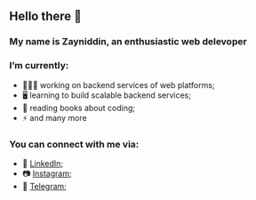 ## Hello there 👋
### My name is Zayniddin, an enthusiastic web delevoper

### I’m currently:
- 👨🏻‍💻 working on backend services of web platforms;
- 🖥 learning to build scalable backend services;
- 📘 reading books about coding;
- ⚡ and many more

### You can connect with me via:
- 💼 [LinkedIn](https://www.linkedin.com/in/zayniddindev);
- 📷 [Instagram](https://instagram.com/ozhjs);
- 📮 [Telegram](https://t.me/ozhjs);

